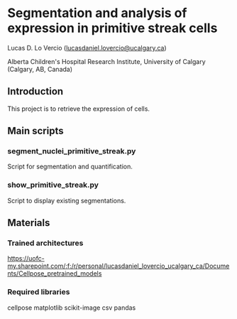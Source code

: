 # Segmentation and analysis of expression in primitive streak cells

Lucas D. Lo Vercio (lucasdaniel.lovercio@ucalgary.ca)

Alberta Children's Hospital Research Institute, University of Calgary (Calgary, AB, Canada)

## Introduction

This project is to retrieve the expression of cells.

## Main scripts

### segment_nuclei_primitive_streak.py

Script for segmentation and quantification.

### show_primitive_streak.py

Script to display existing segmentations.

## Materials

### Trained architectures

https://uofc-my.sharepoint.com/:f:/r/personal/lucasdaniel_lovercio_ucalgary_ca/Documents/Cellpose_pretrained_models

### Required libraries

cellpose
matplotlib
scikit-image
csv
pandas
